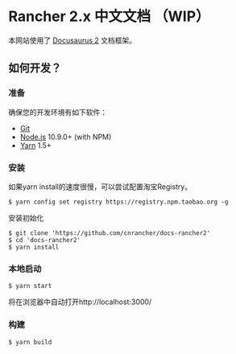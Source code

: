 # Rancher 2.x 中文文档 （WIP）

本网站使用了 [Docusaurus 2](https://v2.docusaurus.io/) 文档框架。

## 如何开发？

### 准备

确保您的开发环境有如下软件：

* [Git](http://git-scm.com/)
* [Node.js](http://nodejs.org/) 10.9.0+ (with NPM)
* [Yarn](https://yarnpkg.com/en/docs/install) 1.5+

### 安装

如果yarn install的速度很慢，可以尝试配置淘宝Registry。

``` 
$ yarn config set registry https://registry.npm.taobao.org -g
```

安装初始化

``` 
$ git clone 'https://github.com/cnrancher/docs-rancher2'
$ cd 'docs-rancher2'
$ yarn install
```

### 本地启动

``` 
$ yarn start
```

将在浏览器中自动打开http://localhost:3000/

### 构建

``` 
$ yarn build
```


